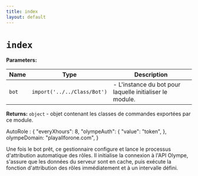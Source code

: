 ```yaml
---
title: index
layout: default
---
```


# `index`



**Parameters:**

| Name | Type | Description |
| ---- | ---- | ----------- |
| `bot` | `import('../../Class/Bot')` | - L'instance du bot pour laquelle initialiser le module. |

**Returns:** `object` - objet contenant les classes de commandes exportées par ce module.

AutoRole : { "everyXhours": 8, "olympeAuth": { "value": "token", }, olympeDomain: "playallforone.com", }

Une fois le bot prêt, ce gestionnaire configure et lance le processus d'attribution automatique des rôles. Il initialise la connexion à l'API Olympe, s'assure que les données du serveur sont en cache, puis exécute la fonction d'attribution des rôles immédiatement et à un intervalle défini.

